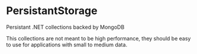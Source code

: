 # PersistantStorage
Persistant .NET collections backed by MongoDB

This collections are not meant to be high performance, they should be easy to use for applications with small to medium data.
